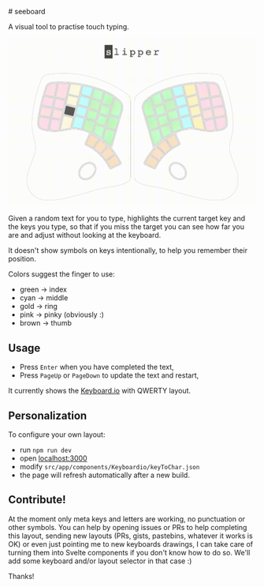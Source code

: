 # seeboard

A visual tool to practise touch typing.

![Seeboard 0.0.1](doc/seeboard_001.gif)

Given a random text for you to type, highlights the current target key and the keys you type, so that if you miss the target you can see how far you are and adjust without looking at the keyboard.

It doesn't show symbols on keys intentionally, to help you remember their position.

Colors suggest the finger to use:

- green -> index
- cyan -> middle
- gold -> ring
- pink -> pinky (obviously :)
- brown -> thumb

## Usage

- Press `Enter` when you have completed the text,
- Press `PageUp` or `PageDown` to update the text and restart,

It currently shows the [Keyboard.io](https://shop.keyboard.io/) with QWERTY layout.


## Personalization

To configure your own layout:

- run `npm run dev`
- open [localhost:3000](http://localhost:3000)
- modify `src/app/components/Keyboardio/keyToChar.json`
- the page will refresh automatically after a new build.


## Contribute!

At the moment only meta keys and letters are working, no punctuation or other symbols.
You can help by opening issues or PRs to help completing this layout, sending new layouts (PRs, gists, pastebins, whatever it works is OK) or even just pointing me to new keyboards drawings, I can take care of turning them into Svelte components if you don't know how to do so.
We'll add some keyboard and/or layout selector in that case :)

Thanks!
